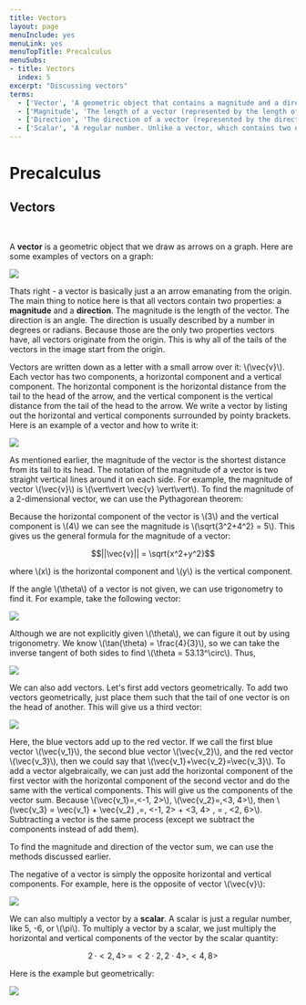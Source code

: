 ```yaml
---
title: Vectors
layout: page
menuInclude: yes
menuLink: yes
menuTopTitle: Precalculus
menuSubs:
- title: Vectors
  index: 5
excerpt: "Discussing vectors"
terms:
  - ['Vector', 'A geometric object that contains a magnitude and a direction. It is usually drawn as an arrow.']
  - ['Magnitude', 'The length of a vector (represented by the length of an arrow)']
  - ['Direction', 'The direction of a vector (represented by the direction of the arrow)']
  - ['Scalar', 'A regular number. Unlike a vector, which contains two quantities (magnitude and direction), a scalar only contains one, which is a number.']
---
```



<h1>Precalculus</h1>

<h2>Vectors</h2><br>

A <b>vector</b> is a geometric object that we draw as arrows on a graph. Here are some examples of vectors on a graph:

<img src="../../visuals/vectors.png">

Thats right - a vector is basically just a an arrow emanating from the origin. The main thing to notice here is that all vectors contain two properties: a <b>magnitude</b> and a <b>direction</b>. The magnitude is the length of the vector. The direction is an angle. The direction is usually described by a number in degrees or radians. Because those are the only two properties vectors have, all vectors originate from the origin. This is why all of the tails of the vectors in the image start from the origin.

Vectors are written down as a letter with a small arrow over it: \\(\vec{v}\\). Each vector has two components, a horizontal component and a vertical component. The horizontal component is the horizontal distance from the tail to the head of the arrow, and the vertical component is the vertical distance from the tail of the head to the arrow. We write a vector by listing out the horizontal and vertical components surrounded by pointy brackets. Here is an example of a vector and how to write it:

<img src="../../visuals/vector.png">

As mentioned earlier, the magnitude of the vector is the shortest distance from its tail to its head. The notation of the magnitude of a vector is two straight vertical lines around it on each side. For example, the magnitude of vector \\(\vec{v}\\) is \\(\vert\vert \vec{v} \vert\vert\\). To find the magnitude of a 2-dimensional vector, we can use the Pythagorean theorem:

Because the horizontal component of the vector is \\(3\\) and the vertical component is \\(4\\) we can see the magnitude is \\(\sqrt{3^2+4^2} = 5\\). This gives us the general formula for the magnitude of a vector:

$$||\vec{v}|| = \sqrt{x^2+y^2}$$

where \\(x\\) is the horizontal component and \\(y\\) is the vertical component.

If the angle \\(\theta\\) of a vector is not given, we can use trigonometry to find it. For example, take the following vector:

<img src="../../visuals/vector.png">

Although we are not explicitly given \\(\theta\\), we can figure it out by using trigonometry. We know \\(\tan(\theta) = \frac{4}{3}\\), so we can take the inverse tangent of both sides to find \\(\theta = 53.13^\circ\\). Thus,

<img src="../../visuals/vectorangle.png">

We can also add vectors. Let's first add vectors geometrically. To add two vectors geometrically, just place them such that the tail of one vector is on the head of another. This will give us a third vector:

<img src="../../visuals/addingvectors.png">

Here, the blue vectors add up to the red vector. If we call the first blue vector \\(\vec{v_1}\\), the second blue vector \\(\vec{v_2}\\), and the red vector \\(\vec{v_3}\\), then we could say that \\(\vec{v_1}+\vec{v_2}=\vec{v_3}\\). To add a vector algebraically, we can just add the horizontal component of the first vector with the horizontal component of the second vector and do the same with the vertical components. This will give us the components of the vector sum. Because \\(\vec{v_1}=\,<-1, 2>\\), \\(\vec{v_2}=\,<3, 4>\\), then \\(\vec{v_3} = \vec{v_1} + \vec{v_2} \,=\, <-1, 2> + <3, 4> \, = \, <2, 6>\\). Subtracting a vector is the same process (except we subtract the components instead of add them).

To find the magnitude and direction of the vector sum, we can use the methods discussed earlier.

The negative of a vector is simply the opposite horizontal and vertical components. For example, here is the opposite of vector \\(\vec{v}\\):

<img src="../../visuals/negativevector.png">

We can also multiply a vector by a <b>scalar</b>. A scalar is just a regular number, like 5, -6, or \\(\pi\\). To multiply a vector by a scalar, we just multiply the horizontal and vertical components of the vector by the scalar quantity:

$$2\, \cdot <2, 4>  \, = \, <2 \cdot 2, 2\cdot4>, <4, 8>$$

Here is the example but geometrically:

<img src="../../visuals/vectormultiply.png">